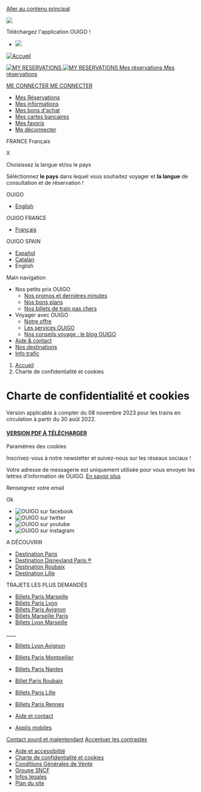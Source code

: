  [Aller au contenu principal](#main-content)

![](https://cdn-fr.ouigo.com/edito-p-v3-assets/file/T%C3%A9l%C3%A9chargement%20app.png)

Téléchargez l'application OUIGO ! 

* [![](https://cdn-fr.ouigo.com/edito-p-v3-assets/file/Android.jpg)](https://play.google.com/store/apps/details?id=com.sncf.ouigo&hl=fr)

[![Accueil](themes/custom/ouigo/logo.svg)](https://www.ouigo.com/ "Accueil")

  [![MY RESERVATIONS](https://cdn-fr.ouigo.com/edito-p-v3-assets/file/atom-assets-icon-48-px-48-ticket%403x.png) ![MY RESERVATIONS](https://cdn-fr.ouigo.com/edito-p-v3-assets/file/atom-assets-icon-48-px-48-ticket%403x_1.png) Mes réservations Mes réservations](https://ventes.ouigo.com/fr-FR/after-sale/connection)

[ME CONNECTER ME CONNECTER](https://ventes.ouigo.com/fr-FR/login-compte-client-ouigo)

* [Mes Réservations](https://ventes.ouigo.com/fr-FR/user/bookings/past-bookings)
* [Mes informations](https://ventes.ouigo.com/fr-FR/user/information)
* [Mes bons d'achat](https://ventes.ouigo.com/fr-FR/user/vouchers)
* [Mes cartes bancaires](https://ventes.ouigo.com/fr-FR/user/cards)
* [Mes favoris](https://ventes.ouigo.com/fr-FR/user/favorites/stations)
* [Me déconnecter](https://ventes.ouigo.com/fr-FR/user-account/edito-logout)

FRANCE Français

X

Choisissez la langue et/ou le pays

Séléctionnez **le pays** dans lequel vous souhaitez voyager et **la langue** de consultation et de réservation !

OUIGO

* [English](https://www.ouigo.com/en/)

OUIGO FRANCE

* [Français](https://www.ouigo.com/charte-confidentialite)

OUIGO SPAIN

* [Español](https://www.ouigo.com/es/)
* [Catalan](https://www.ouigo.com/es/ca)
* English

Main navigation

* Nos petits prix OUIGO
    * [Nos promos et dernières minutes](https://www.ouigo.com/actualites)
    * [Nos bons plans](https://www.ouigo.com/bons-plans)
    * [Nos billets de train pas chers](https://www.ouigo.com/reservation-billet-train-tgv)
* Voyager avec OUIGO
    * [Notre offre](https://www.ouigo.com/offres)
    * [Les services OUIGO](https://www.ouigo.com/services-train-ouigo)
    * [Nos conseils voyage : le blog OUIGO](https://www.ouigo.com/blog)
* [Aide & contact](https://www.ouigo.com/faq)
* [Nos destinations](https://www.ouigo.com/destinations)
* [Info trafic](https://ventes.ouigo.com/fr-FR/info-trafic)

1. [Accueil](https://www.ouigo.com/)
2. Charte de confidentialité et cookies

Charte de confidentialité et cookies
====================================

Version applicable à compter du 08 novembre 2023 pour les trains en circulation à partir du 30 août 2022.

#### [VERSION PDF À TÉLÉCHARGER](https://cdn-fr.ouigo.com/edito-p-v3-assets/2024-01/Charte%20de%20confidentialite%20et%20cookie_012024%20.pdf)

Paramètres des cookies

Inscrivez-vous à notre newsletter et suivez-nous sur les réseaux sociaux !

Votre adresse de messagerie est uniquement utilisée pour vous envoyer les lettres d'information de OUIGO. [En savoir plus](#)

Renseignez votre email 

 Ok

* ![OUIGO sur facebook](https://cdn-fr.ouigo.com/edito-p-v3-assets/styles/social_links/azblob/file/logo%20fb.png?itok=l3lIWmAp)
* ![OUIGO sur twitter](https://cdn-fr.ouigo.com/edito-p-v3-assets/styles/social_links/azblob/file/logo%20x%20.png?itok=gdmeZ1-W)
* ![OUIGO sur youtube](https://cdn-fr.ouigo.com/edito-p-v3-assets/styles/social_links/azblob/file/logo%20youtube.png?itok=wBs3e7ns)
* ![OUIGO sur instagram](https://cdn-fr.ouigo.com/edito-p-v3-assets/styles/social_links/azblob/file/logo%20insta.png?itok=D5tqJF2R)

A DÉCOUVRIR

* [Destination Paris](https://www.ouigo.com/train-pour-paris)
* [Destination Disneyland Paris ®](https://www.ouigo.com/train-pour-disneyland)
* [Destination Roubaix](https://www.ouigo.com/train-pour-roubaix)
* [Destination Lille](https://www.ouigo.com/train-pour-lille)

TRAJETS LES PLUS DEMANDÉS

* [Billets Paris Marseille](https://www.ouigo.com/train-paris-marseille)
* [Billets Paris Lyon](https://www.ouigo.com/train-paris-lyon)
* [Billets Paris Avignon](https://www.ouigo.com/train-paris-avignon)
* [Billets Marseille Paris](https://www.ouigo.com/train-marseille-paris)
* [Billets Lyon Marseille](https://www.ouigo.com/train-lyon-marseille)

\_\_\_\_

* [Billets Lyon Avignon](https://www.ouigo.com/train-lyon-avignon)
* [Billets Paris Montpellier](https://www.ouigo.com/train-paris-montpellier)
* [Billets Paris Nantes](https://www.ouigo.com/train-paris-nantes)
* [Billet Paris Roubaix](https://www.ouigo.com/train-paris-roubaix)
* [Billets Paris Lille](https://www.ouigo.com/train-paris-lille)
* [Billets Paris Rennes](https://www.ouigo.com/train-paris-rennes)

* [Aide et contact](https://www.ouigo.com/faq)
* [Applis mobiles](https://www.ouigo.com/application-mobile-ouigo)

[Contact sourd et malentendant](https://rogeraccess.rogervoice.com/website/BbRn4hQfJK) [Accentuer les contrastes](#)

* [Aide et accessibilité](https://www.ouigo.com/aide-accessibilite)
* [Charte de confidentialité et cookies](https://www.ouigo.com/charte-confidentialite)
* [Conditions Générales de Vente](https://www.ouigo.com/les-conditions-generales-de-vente)
* [Groupe SNCF](https://www.ouigo.com/groupe-sncf)
* [Infos légales](https://www.ouigo.com/infos-legales)
* [Plan du site](https://www.ouigo.com/plan-du-site)